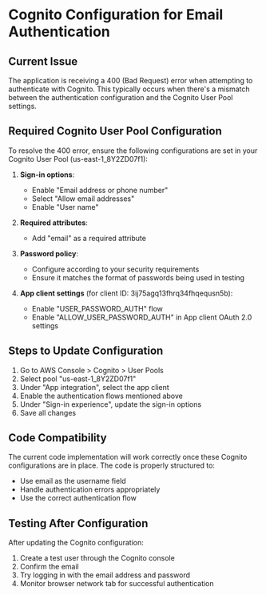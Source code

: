 # Cognito Configuration for Email Authentication

## Current Issue
The application is receiving a 400 (Bad Request) error when attempting to authenticate with Cognito. This typically occurs when there's a mismatch between the authentication configuration and the Cognito User Pool settings.

## Required Cognito User Pool Configuration

To resolve the 400 error, ensure the following configurations are set in your Cognito User Pool (us-east-1_8Y2ZD07f1):

1. **Sign-in options**:
   - Enable "Email address or phone number"
   - Select "Allow email addresses"
   - Enable "User name"

2. **Required attributes**:
   - Add "email" as a required attribute

3. **Password policy**:
   - Configure according to your security requirements
   - Ensure it matches the format of passwords being used in testing

4. **App client settings** (for client ID: 3ij75agq13fhrq34fhqequsn5b):
   - Enable "USER_PASSWORD_AUTH" flow
   - Enable "ALLOW_USER_PASSWORD_AUTH" in App client OAuth 2.0 settings

## Steps to Update Configuration

1. Go to AWS Console > Cognito > User Pools
2. Select pool "us-east-1_8Y2ZD07f1"
3. Under "App integration", select the app client
4. Enable the authentication flows mentioned above
5. Under "Sign-in experience", update the sign-in options
6. Save all changes

## Code Compatibility

The current code implementation will work correctly once these Cognito configurations are in place. The code is properly structured to:
- Use email as the username field
- Handle authentication errors appropriately
- Use the correct authentication flow

## Testing After Configuration

After updating the Cognito configuration:
1. Create a test user through the Cognito console
2. Confirm the email
3. Try logging in with the email address and password
4. Monitor browser network tab for successful authentication